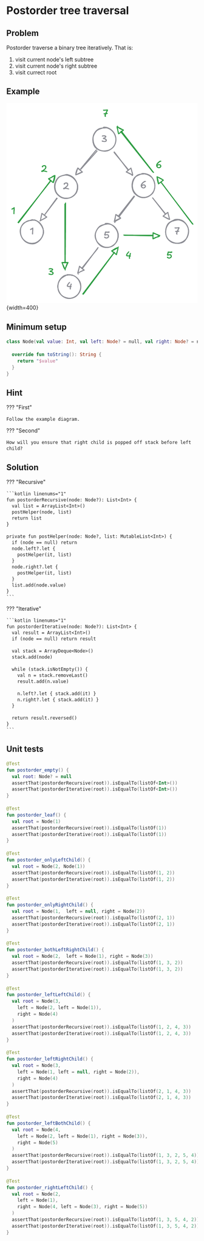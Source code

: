 # Postorder tree traversal

## Problem

Postorder traverse a binary tree iteratively. That is:

1. visit current node's left subtree
2. visit current node's right subtree
3. visit currect root

## Example

![](postorder-example.png){width=400}

## Minimum setup

```kotlin linenums="1"
class Node(val value: Int, val left: Node? = null, val right: Node? = null) {

  override fun toString(): String {
    return "$value"
  }
}
```

## Hint

??? "First"

    Follow the example diagram.

??? "Second"

    How will you ensure that right child is popped off stack before left child?

## Solution

??? "Recursive"

    ```kotlin linenums="1"
    fun postorderRecursive(node: Node?): List<Int> {
      val list = ArrayList<Int>()
      postHelper(node, list)
      return list
    }

    private fun postHelper(node: Node?, list: MutableList<Int>) {
      if (node == null) return
      node.left?.let {
        postHelper(it, list)
      }
      node.right?.let {
        postHelper(it, list)
      }
      list.add(node.value)
    }
    ```

??? "Iterative"

    ```kotlin linenums="1"
    fun postorderIterative(node: Node?): List<Int> {
      val result = ArrayList<Int>()
      if (node == null) return result

      val stack = ArrayDeque<Node>()
      stack.add(node)

      while (stack.isNotEmpty()) {
        val n = stack.removeLast()
        result.add(n.value)

        n.left?.let { stack.add(it) }
        n.right?.let { stack.add(it) }
      }

      return result.reversed()
    }
    ```

## Unit tests

```kotlin linenums="1"
@Test
fun postorder_empty() {
  val root: Node? = null
  assertThat(postorderRecursive(root)).isEqualTo(listOf<Int>())
  assertThat(postorderIterative(root)).isEqualTo(listOf<Int>())
}

@Test
fun postorder_leaf() {
  val root = Node(1)
  assertThat(postorderRecursive(root)).isEqualTo(listOf(1))
  assertThat(postorderIterative(root)).isEqualTo(listOf(1))
}

@Test
fun postorder_onlyLeftChild() {
  val root = Node(2, Node(1))
  assertThat(postorderRecursive(root)).isEqualTo(listOf(1, 2))
  assertThat(postorderIterative(root)).isEqualTo(listOf(1, 2))
}

@Test
fun postorder_onlyRightChild() {
  val root = Node(1,  left = null, right = Node(2))
  assertThat(postorderRecursive(root)).isEqualTo(listOf(2, 1))
  assertThat(postorderIterative(root)).isEqualTo(listOf(2, 1))
}

@Test
fun postorder_bothLeftRightChild() {
  val root = Node(2,  left = Node(1), right = Node(3))
  assertThat(postorderRecursive(root)).isEqualTo(listOf(1, 3, 2))
  assertThat(postorderIterative(root)).isEqualTo(listOf(1, 3, 2))
}

@Test
fun postorder_leftLeftChild() {
  val root = Node(3,
    left = Node(2, left = Node(1)),
    right = Node(4)
  )
  assertThat(postorderRecursive(root)).isEqualTo(listOf(1, 2, 4, 3))
  assertThat(postorderIterative(root)).isEqualTo(listOf(1, 2, 4, 3))
}

@Test
fun postorder_leftRightChild() {
  val root = Node(3,
    left = Node(1, left = null, right = Node(2)),
    right = Node(4)
  )
  assertThat(postorderRecursive(root)).isEqualTo(listOf(2, 1, 4, 3))
  assertThat(postorderIterative(root)).isEqualTo(listOf(2, 1, 4, 3))
}

@Test
fun postorder_leftBothChild() {
  val root = Node(4,
    left = Node(2, left = Node(1), right = Node(3)),
    right = Node(5)
  )
  assertThat(postorderRecursive(root)).isEqualTo(listOf(1, 3, 2, 5, 4))
  assertThat(postorderIterative(root)).isEqualTo(listOf(1, 3, 2, 5, 4))
}

@Test
fun postorder_rightLeftChild() {
  val root = Node(2,
    left = Node(1),
    right = Node(4, left = Node(3), right = Node(5))
  )
  assertThat(postorderRecursive(root)).isEqualTo(listOf(1, 3, 5, 4, 2))
  assertThat(postorderIterative(root)).isEqualTo(listOf(1, 3, 5, 4, 2))
}
```
